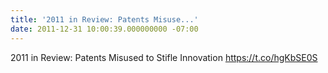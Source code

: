 ```yaml
---
title: '2011 in Review: Patents Misuse...'
date: 2011-12-31 10:00:39.000000000 -07:00
---
```

2011 in Review: Patents Misused to Stifle Innovation <a href="https://t.co/hgKbSE0S" rel="nofollow">https://t.co/hgKbSE0S</a>
